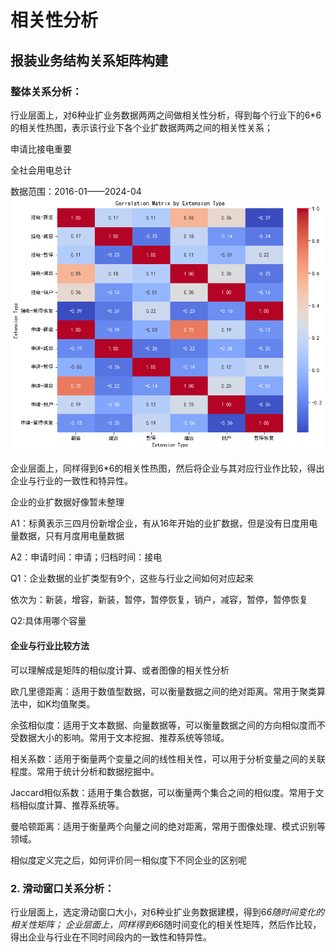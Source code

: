 # 相关性分析

## 报装业务结构关系矩阵构建

### 整体关系分析：

行业层面上，对6种业扩业务数据两两之间做相关性分析，得到每个行业下的6*6的相关性热图，表示该行业下各个业扩数据两两之间的相关性关系；

申请比接电重要

全社会用电总计

数据范围：2016-01——2024-04
![alt text](Figs/相关性热力图-全社会用电.png)

企业层面上，同样得到6*6的相关性热图，然后将企业与其对应行业作比较，得出企业与行业的一致性和特异性。

企业的业扩数据好像暂未整理

A1：标黄表示三四月份新增企业，有从16年开始的业扩数据，但是没有日度用电量数据，只有月度用电量数据

A2：申请时间：申请；归档时间：接电

Q1：企业数据的业扩类型有9个，这些与行业之间如何对应起来

依次为：新装，增容，新装，暂停，暂停恢复，销户，减容，暂停，暂停恢复

Q2:具体用哪个容量

#### 企业与行业比较方法

可以理解成是矩阵的相似度计算、或者图像的相关性分析

欧几里德距离：适用于数值型数据，可以衡量数据之间的绝对距离。常用于聚类算法中，如K均值聚类。

余弦相似度：适用于文本数据、向量数据等，可以衡量数据之间的方向相似度而不受数据大小的影响。常用于文本挖掘、推荐系统等领域。

相关系数：适用于衡量两个变量之间的线性相关性，可以用于分析变量之间的关联程度。常用于统计分析和数据挖掘中。

Jaccard相似系数：适用于集合数据，可以衡量两个集合之间的相似度。常用于文档相似度计算、推荐系统等。

曼哈顿距离：适用于衡量两个向量之间的绝对距离，常用于图像处理、模式识别等领域。


相似度定义完之后，如何评价同一相似度下不同企业的区别呢


### 2.  滑动窗口关系分析：
行业层面上，选定滑动窗口大小，对6种业扩业务数据建模，得到6*6随时间变化的相关性矩阵；
企业层面上，同样得到6*6随时间变化的相关性矩阵，然后作比较，得出企业与行业在不同时间段内的一致性和特异性。